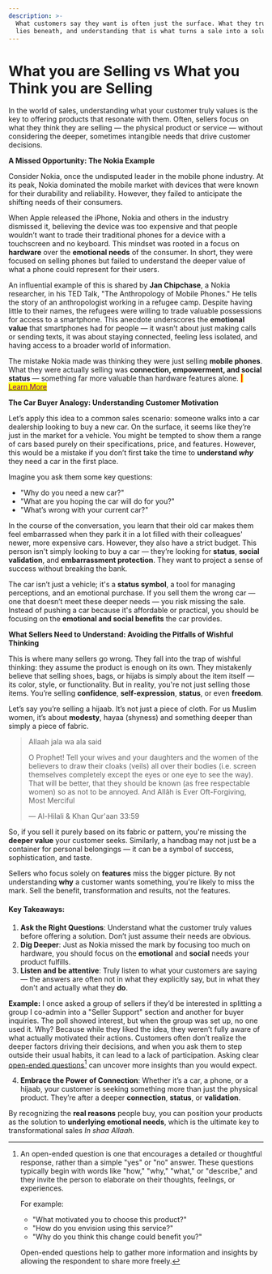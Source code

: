 ```yaml
---
description: >-
  What customers say they want is often just the surface. What they truly need
  lies beneath, and understanding that is what turns a sale into a solution.
---
```


# What you are Selling vs What you Think you are Selling

In the world of sales, understanding what your customer truly values is the key to offering products that resonate with them. Often, sellers focus on what they think they are selling — the physical product or service — without considering the deeper, sometimes intangible needs that drive customer decisions.

**A Missed Opportunity: The Nokia Example**

Consider Nokia, once the undisputed leader in the mobile phone industry. At its peak, Nokia dominated the mobile market with devices that were known for their durability and reliability. However, they failed to anticipate the shifting needs of their consumers.

When Apple released the iPhone, Nokia and others in the industry dismissed it, believing the device was too expensive and that people wouldn’t want to trade their traditional phones for a device with a touchscreen and no keyboard. This mindset was rooted in a focus on **hardware** over the **emotional needs** of the consumer. In short, they were focused on selling phones but failed to understand the deeper value of what a phone could represent for their users.

An influential example of this is shared by **Jan Chipchase**, a Nokia researcher, in his TED Talk, "The Anthropology of Mobile Phones." He tells the story of an anthropologist working in a refugee camp. Despite having little to their names, the refugees were willing to trade valuable possessions for access to a smartphone. This anecdote underscores the **emotional value** that smartphones had for people — it wasn’t about just making calls or sending texts, it was about staying connected, feeling less isolated, and having access to a broader world of information.

The mistake Nokia made was thinking they were just selling **mobile phones**. What they were actually selling was **connection, empowerment, and social status** — something far more valuable than hardware features alone. <mark style="color:red;">**|**</mark> [<mark style="color:purple;">Learn More</mark>](https://www.ted.com/talks/jan_chipchase_the_anthropology_of_mobile_phones/details)

**The Car Buyer Analogy: Understanding Customer Motivation**

Let’s apply this idea to a common sales scenario: someone walks into a car dealership looking to buy a new car. On the surface, it seems like they’re just in the market for a vehicle. You might be tempted to show them a range of cars based purely on their specifications, price, and features. However, this would be a mistake if you don’t first take the time to **understand&#x20;**_**why**_ they need a car in the first place.

Imagine you ask them some key questions:

* "Why do you need a new car?"
* "What are you hoping the car will do for you?"
* "What’s wrong with your current car?"

In the course of the conversation, you learn that their old car makes them feel embarrassed when they park it in a lot filled with their colleagues' newer, more expensive cars. However, they also have a strict budget. This person isn't simply looking to buy a car — they’re looking for **status**, **social validation**, and **embarrassment protection**. They want to project a sense of success without breaking the bank.

The car isn’t just a vehicle; it's a **status symbol**, a tool for managing perceptions, and an emotional purchase. If you sell them the wrong car — one that doesn’t meet these deeper needs — you risk missing the sale. Instead of pushing a car because it's affordable or practical, you should be focusing on the **emotional and social benefits** the car provides.

**What Sellers Need to Understand: Avoiding the Pitfalls of Wishful Thinking**

This is where many sellers go wrong. They fall into the trap of wishful thinking: they assume the product is enough on its own. They mistakenly believe that selling shoes, bags, or hijabs is simply about the item itself — its color, style, or functionality. But in reality, you're not just selling those items. You’re selling **confidence**, **self-expression**, **status**, or even **freedom**.

Let’s say you’re selling a hijaab. It’s not just a piece of cloth. For us Muslim women, it’s about **modesty**, hayaa (shyness) and something deeper than simply a piece of fabric.&#x20;

> Allaah jala wa ala said
>
> O Prophet! Tell your wives and your daughters and the women of the believers to draw their cloaks (veils) all over their bodies (i.e. screen themselves completely except the eyes or one eye to see the way). That will be better, that they should be known (as free respectable women) so as not to be annoyed. And Allâh is Ever Oft-Forgiving, Most Merciful
>
> — Al-Hilali & Khan Qur'aan 33:59

So, if you sell it purely based on its fabric or pattern, you're missing the **deeper value** your customer seeks. Similarly, a handbag may not just be a container for personal belongings — it can be a symbol of success, sophistication, and taste.

Sellers who focus solely on **features** miss the bigger picture. By not understanding **why** a customer wants something, you're likely to miss the mark.  Sell the benefit, transformation and results, not the features.

#### Key Takeaways:

1. **Ask the Right Questions**: Understand what the customer truly values before offering a solution. Don’t just assume their needs are obvious.
2. **Dig Deeper**: Just as Nokia missed the mark by focusing too much on hardware, you should focus on the **emotional** and **social** needs your product fulfills.
3. **Listen and be attentive**: Truly listen to what your customers are saying — the answers are often not in what they explicitly say, but in what they don't and actually what they **do**.&#x20;

**Example:** I once asked a group of sellers if they’d be interested in splitting a group I co-admin into a "Seller Support" section and another for buyer inquiries. The poll showed interest, but when the group was set up, no one used it. Why? Because while they liked the idea, they weren’t fully aware of what actually motivated their actions. Customers often don’t realize the deeper factors driving their decisions, and when you ask them to step outside their usual habits, it can lead to a lack of participation. Asking clear [open-ended questions](#user-content-fn-1)[^1] can uncover more insights than you would expect.

4. **Embrace the Power of Connection**: Whether it’s a car, a phone, or a hijaab, your customer is seeking something more than just the physical product. They’re after a deeper **connection**, **status**, or **validation**.

By recognizing the **real reasons** people buy, you can position your products as the solution to **underlying emotional needs**, which is the ultimate key to transformational sales _In shaa Allaah._

[^1]: An open-ended question is one that encourages a detailed or thoughtful response, rather than a simple "yes" or "no" answer. These questions typically begin with words like "how," "why," "what," or "describe," and they invite the person to elaborate on their thoughts, feelings, or experiences.

    For example:

    * "What motivated you to choose this product?"
    * "How do you envision using this service?"
    * "Why do you think this change could benefit you?"

    Open-ended questions help to gather more information and insights by allowing the respondent to share more freely.
